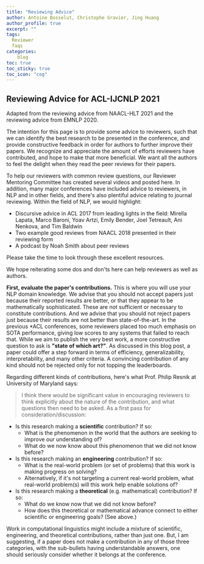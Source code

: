 ```yaml
---
title: "Reviewing Advice"
author: Antoine Bosselut, Christophe Gravier, Jing Huang
author_profile: true
excerpt: ""
tags:
  Reviewer
  faqs
categories:
    blog
toc: true
toc_sticky: true
toc_icon: "cog"
---
```

##  Reviewing Advice for ACL-IJCNLP 2021
Adapted from the reviewing advice from NAACL-HLT 2021 and the reviewing advice from EMNLP 2020.

The intention for this page is to provide some advice to reviewers, such that we can identify the best research to be presented in the conference, and provide constructive feedback in order for authors to further improve their papers. We recognize and appreciate the amount of efforts reviewers have contributed, and hope to make that more beneficial. We want all the authors to feel the delight when they read the peer reviews for their papers.

To help our reviewers with common review questions, our Reviewer Mentoring Committee has created several videos and posted here. In addition, many major conferences have included advice to reviewers, in NLP and in other fields, and there's also plentiful advice relating to journal reviewing. Within the field of NLP, we would highlight:
- Discursive advice in ACL 2017 from leading lights in the field: Mirella Lapata, Marco Baroni, Yoav Artzi, Emily Bender, Joel Tetreault, Ani Nenkova, and Tim Baldwin
- Two example good reviews from NAACL 2018 presented in their reviewing form
- A podcast by Noah Smith about peer reviews

Please take the time to look through these excellent resources.

We hope reiterating some dos and don'ts here can help reviewers as well as authors.

**First, evaluate the paper's contributions.** This is where you will use your NLP domain knowledge. We advise that you should not accept papers just because their reported results are better, or that they appear to be mathematically sophisticated. These are not sufficient or necessary to constitute contributions. And we advise that you should not reject papers just because their results are not better than state-of-the-art. In the previous \*ACL conferences, some reviewers placed too much emphasis on SOTA performance, giving low scores to any systems that failed to reach that. While we aim to publish the very best work, a more constructive question to ask is **"state of which art?"**. As discussed in this blog post, a paper could offer a step forward in terms of efficiency, generalizability, interpretability, and many other criteria. A convincing contribution of any kind should not be rejected only for not topping the leaderboards.

Regarding different kinds of contributions, here's what Prof. Philip Resnik at University of Maryland says:

>I think there would be significant value in encouraging reviewers to think explicitly about the nature of the contribution, and what questions then need to be asked. As a first pass for consideration/discussion:
- Is this research making a **scientific** contribution? If so: 
	- What is the phenomenon in the world that the authors are seeking to improve our understanding of?
	- What do we now know about this phenomenon that we did not know before?
- Is this research making an **engineering** contribution? If so: 
	- What is the real-world problem (or set of problems) that this work is making progress on solving?
	- Alternatively, if it's not targeting a current real-world problem, what real-world problem(s) will this work help enable solutions of?
- Is this research making a **theoretical** (e.g. mathematical) contribution? If so: 
	- What do we know now that we did not know before?
	- How does this theoretical or mathematical advance connect to either scientific or engineering goals? (See above.)

Work in computational linguistics might include a mixture of scientific, engineering, and theoretical contributions, rather than just one. But, I am suggesting, if a paper does not make a contribution in any of those three categories, with the sub-bullets having understandable answers, one should seriously consider whether it belongs at the conference.

